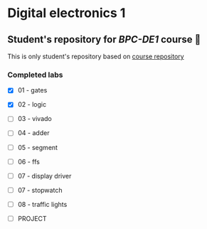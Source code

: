 # Digital electronics 1

## Student's repository for *BPC-DE1* course :ghost:

This is only student's repository based on [course repository](https://github.com/tomas-fryza/digital-electronics-1)

### Completed labs
 - [x] 01 - gates
 - [x] 02 - logic
 - [ ] 03 - vivado
 - [ ] 04 - adder
 - [ ] 05 - segment
 - [ ] 06 - ffs
 - [ ] 07 - display driver
 - [ ] 07 - stopwatch
 - [ ] 08 - traffic lights
 - [ ] PROJECT
 


